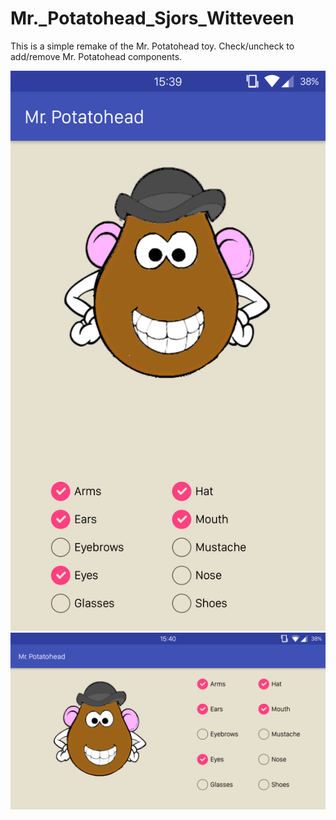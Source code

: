 # Mr._Potatohead_Sjors_Witteveen
This is a simple remake of the Mr. Potatohead toy. Check/uncheck to add/remove Mr. Potatohead components.

![Screenshot](doc/Screenshot_20160911-153933.png?raw=true "Screenshot portrait mode")
![Screenshot](doc/Screenshot_20160911-154012.png?raw=true "Screenshot landscape mode")
